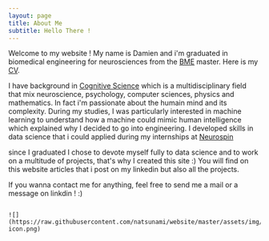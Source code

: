 ```yaml
---
layout: page
title: About Me
subtitle: Hello There !
---
```

Welcome to my website ! My name is Damien and i'm graduated in biomedical engineering for neurosciences from the [BME](https://www.bme-paris.com/) master. Here is my [CV](https://raw.githubusercontent.com/natsunami/website/master/_data/Isai%20Damien%20CV%202020.pdf). 

I have background in [Cognitive Science](https://en.wikipedia.org/wiki/Cognitive_science) which is a multidisciplinary field that mix neuroscience, psychology, computer sciences, physics and mathematics. In fact i'm passionate about the humain mind and its complexity. During my studies, I was particularly interested in machine learning to understand how a machine could mimic human intelligence which explained why I decided to go into engineering. I developed skills in data science that i could applied during my internships at [Neurospin](https://joliot.cea.fr/drf/joliot/Pages/Entites_de_recherche/NeuroSpin.aspx)

since I graduated I chose to devote myself fully to data science and to work on a multitude of projects, that's why I created this site :)
You will find on this website articles that i post on my linkedin but also all the projects. 

If you wanna contact me for anything, feel free to send me a mail or a  message on linkdin ! :)


                                                                               ![](https://raw.githubusercontent.com/natsunami/website/master/assets/img/avatar-icon.png)

